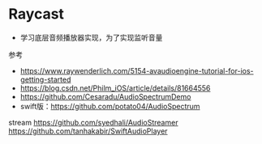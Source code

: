 # Raycast
* 学习底层音频播放器实现，为了实现监听音量

参考
* https://www.raywenderlich.com/5154-avaudioengine-tutorial-for-ios-getting-started
* https://blog.csdn.net/Philm_iOS/article/details/81664556
* https://github.com/Cesaradu/AudioSpectrumDemo
* swift版：https://github.com/potato04/AudioSpectrum


stream
https://github.com/syedhali/AudioStreamer
https://github.com/tanhakabir/SwiftAudioPlayer
